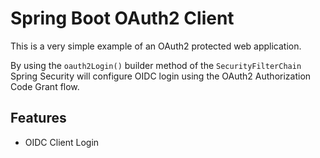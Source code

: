 # Spring Boot OAuth2 Client

This is a very simple example of an OAuth2 protected web application.

By using the `oauth2Login()` builder method of the `SecurityFilterChain` Spring Security will configure
OIDC login using the OAuth2 Authorization Code Grant flow.

## Features
* OIDC Client Login

